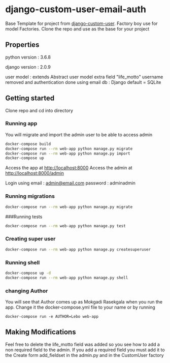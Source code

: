 # django-custom-user-email-auth

Base Template for project from [django-custom-user](https://github.com/mokgadirasekgala/django-custom-user). Factory boy use for model Factories. Clone the repo and use as the base for your project

## Properties
python version : 3.6.8

django version : 2.0.9

user model : extends Abstract user model extra field "life_motto" username removed and authentication done using email 
db : Django default = SQLite

## Getting started
Clone repo and cd into directory

### Running app

You will migrate and import the admin user to be able to access admin
```bash
docker-compose build
docker-compose run --rm web-app python manage.py migrate
docker-compose run --rm web-app python manage.py import
docker-compose up
```
Access the app at [http://localhost:8000](http://localhost:8000/)
Access the admin at [http://localhost:8000/admin](http://localhost:8000/admin)

Login using 
  email : admin@email.com
  password : adminadmin

### Running migrations 
```bash
docker-compose run --rm web-app python manage.py migrate
```

###Running tests
```bash
docker-compose run --rm web-app python manage.py test
```

### Creating super user
```bash
docker-compose run --rm web-app python manage.py createsuperuser
```

### Running shell 
```bash
docker-compose up -d
docker-compose run --rm web-app python manage.py shell
```

### changing Author
You will see that Author comes up as Mokgadi Rasekgala when you run the app. Change it the docker-compose.yml file to your name  or by running
```shell
docker-compose run -e AUTHOR=Lebo web-app
```

## Making Modifications
Feel free to delete the life_motto field was added so you see how to add a non required field to the admin. If you add a required field you must add it to the Create form add_fieldset in the admin.py and in the CustomUser factory

